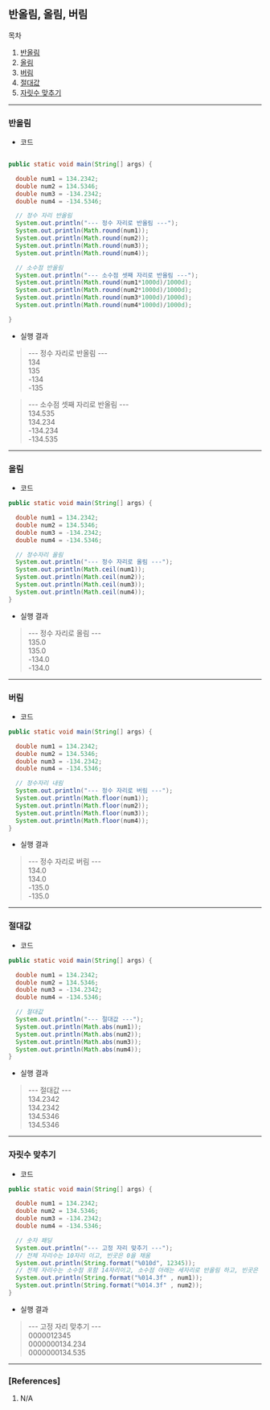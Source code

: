 ## 반올림, 올림, 버림

목차

1. [반올림](#반올림)
1. [올림](#올림)
1. [버림](#버림)
1. [절대값](#절대값)
1. [자릿수 맞추기](#자릿수-맞추기)

* * *

### 반올림

- 코드

```java

public static void main(String[] args) {

  double num1 = 134.2342;
  double num2 = 134.5346;
  double num3 = -134.2342;
  double num4 = -134.5346;

  // 정수 자리 반올림
  System.out.println("--- 정수 자리로 반올림 ---");
  System.out.println(Math.round(num1));
  System.out.println(Math.round(num2));
  System.out.println(Math.round(num3));
  System.out.println(Math.round(num4));

  // 소수점 반올림
  System.out.println("--- 소수점 셋째 자리로 반올림 ---");
  System.out.println(Math.round(num1*1000d)/1000d);
  System.out.println(Math.round(num2*1000d)/1000d);
  System.out.println(Math.round(num3*1000d)/1000d);
  System.out.println(Math.round(num4*1000d)/1000d);

}
```

- 실행 결과

> --- 정수 자리로 반올림 ---  
> 134  
> 135  
> -134  
> -135

> --- 소수점 셋째 자리로 반올림 ---  
> 134.535  
> 134.234  
> -134.234  
> -134.535  

* * *

### 올림

- 코드
```Java
public static void main(String[] args) {

  double num1 = 134.2342;
  double num2 = 134.5346;
  double num3 = -134.2342;
  double num4 = -134.5346;

  // 정수자리 올림
  System.out.println("--- 정수 자리로 올림 ---");
  System.out.println(Math.ceil(num1));
  System.out.println(Math.ceil(num2));
  System.out.println(Math.ceil(num3));
  System.out.println(Math.ceil(num4));
}
```

- 실행 결과
> --- 정수 자리로 올림 ---  
> 135.0  
> 135.0  
> -134.0  
> -134.0  

* * *

### 버림

- 코드
```Java
public static void main(String[] args) {

  double num1 = 134.2342;
  double num2 = 134.5346;
  double num3 = -134.2342;
  double num4 = -134.5346;

  // 정수자리 내림
  System.out.println("--- 정수 자리로 버림 ---");
  System.out.println(Math.floor(num1));
  System.out.println(Math.floor(num2));
  System.out.println(Math.floor(num3));
  System.out.println(Math.floor(num4));
}
```

- 실행 결과
> --- 정수 자리로 버림 ---  
> 134.0  
> 134.0  
> -135.0  
> -135.0  

* * *

### 절대값

- 코드
```Java
public static void main(String[] args) {

  double num1 = 134.2342;
  double num2 = 134.5346;
  double num3 = -134.2342;
  double num4 = -134.5346;

  // 절대값
  System.out.println("--- 절대값 ---");
  System.out.println(Math.abs(num1));
  System.out.println(Math.abs(num2));
  System.out.println(Math.abs(num3));
  System.out.println(Math.abs(num4));
}
```

- 실행 결과
> --- 절대값 ---  
> 134.2342  
> 134.2342  
> 134.5346  
> 134.5346  

* * *

### 자릿수 맞추기

- 코드
```Java
public static void main(String[] args) {

  double num1 = 134.2342;
  double num2 = 134.5346;
  double num3 = -134.2342;
  double num4 = -134.5346;

  // 숫자 패딩
  System.out.println("--- 고정 자리 맞추기 ---");
  // 전체 자리수는 10자리 이고, 빈곳은 0을 채움
  System.out.println(String.format("%010d", 12345));
  // 전체 자리수는 소수점 포함 14자리이고, 소수점 아래는 세자리로 반올림 하고, 빈곳은 0으로 채움
  System.out.println(String.format("%014.3f" , num1));
  System.out.println(String.format("%014.3f" , num2));
}
```

- 실행 결과
> --- 고정 자리 맞추기 ---  
> 0000012345  
> 0000000134.234  
> 0000000134.535  

* * *

### [References]
1. N/A
